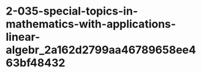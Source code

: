 # 2-035-special-topics-in-mathematics-with-applications-linear-algebr_2a162d2799aa46789658ee463bf48432